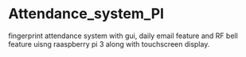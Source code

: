 # Attendance_system_PI
fingerprint attendance system with gui, daily email feature and RF bell feature uisng raaspberry pi 3 along with touchscreen display. 
